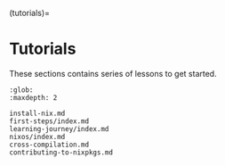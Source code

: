 (tutorials)=
# Tutorials

These sections contains series of lessons to get started.

```{toctree}
:glob:
:maxdepth: 2

install-nix.md
first-steps/index.md
learning-journey/index.md
nixos/index.md
cross-compilation.md
contributing-to-nixpkgs.md
```
